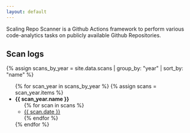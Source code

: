 ```yaml
---
layout: default
---
```


Scaling Repo Scanner is a Github Actions framework to perform various code-analytics tasks on publicly available Github Repositories.

## Scan logs

{% assign scans_by_year = site.data.scans | group_by: "year" | sort_by: "name" %}
<ul>
{% for scan_year in scans_by_year %}
{% assign scans = scan_year.items %}
  <li><b>{{ scan_year.name }}</b>
    <ul>
    {% for scan in scans %}
    <li><a href="./${{ scan.id }}">{{ scan.date }}</a></li>
    {% endfor %}
    </ul>
  </li>
{% endfor %}
</ul>
